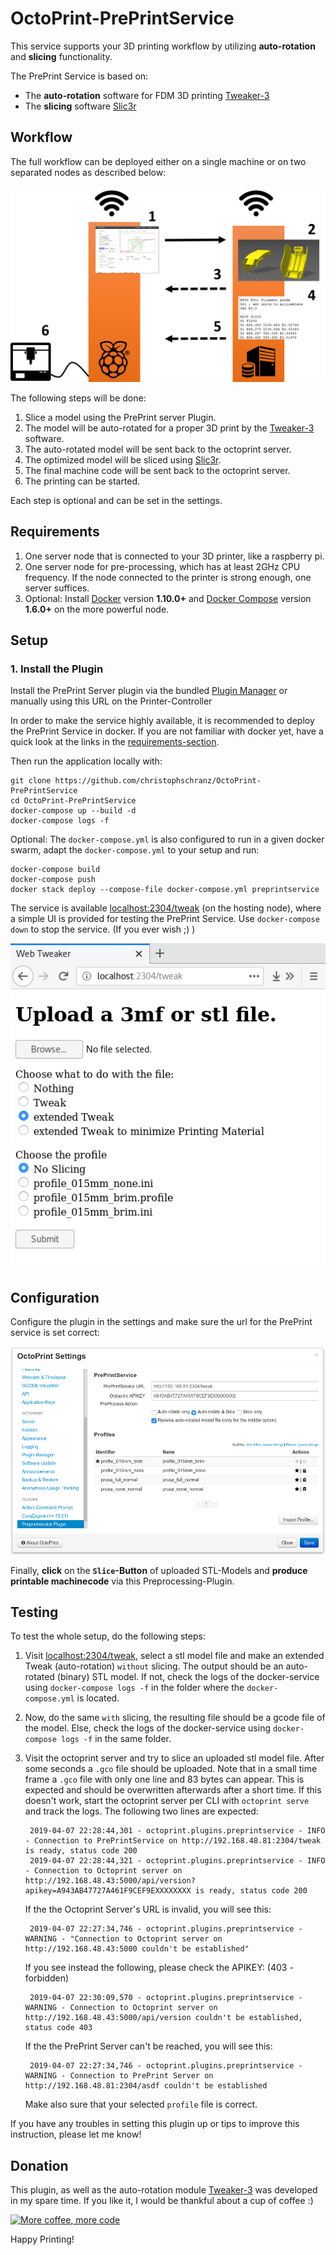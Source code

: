 # OctoPrint-PrePrintService

This service supports your 3D printing workflow by utilizing **auto-rotation** 
and **slicing** functionality.

The PrePrint Service is based on:
* The **auto-rotation** software for FDM 3D printing [Tweaker-3](https://github.com/ChristophSchranz/Tweaker-3)
* The **slicing** software [Slic3r](https://slic3r.org/)

## Workflow

The full workflow can be deployed either on a single machine or on two separated nodes as described below:

![Workflow](/extras/workflow.png)

The following steps will be done:

1. Slice a model using the PrePrint server Plugin.
2. The model will be auto-rotated for a proper 3D print by the [Tweaker-3](https://github.com/ChristophSchranz/Tweaker-3) software.
3. The auto-rotated model will be sent back to the octoprint server.
4. The optimized model will be sliced using [Slic3r](https://slic3r.org/).
5. The final machine code will be sent back to the octoprint server.
6. The printing can be started.

Each step is optional and can be set in the settings.

## Requirements

1. One server node that is connected to your 3D printer, like a raspberry pi.
2. One server node for pre-processing, which has at least 2GHz CPU frequency. If the node connected
   to the printer is strong enough, one server suffices.
3. Optional: Install [Docker](https://www.docker.com/) version **1.10.0+**
   and [Docker Compose](https://docs.docker.com/compose/install/) version **1.6.0+**
   on the more powerful node.
   
   
## Setup

### 1. Install the Plugin

Install the PrePrint Server plugin via the bundled [Plugin Manager](http://docs.octoprint.org/en/master/bundledplugins/pluginmanager.html)
or manually using this URL on the Printer-Controller

In order to make the service highly available, it is recommended to deploy the PrePrint 
Service in docker. If you are
not familiar with docker yet, have a quick look at the links in the 
[requirements-section](#requirements).

Then run the application locally with:

    git clone https://github.com/christophschranz/OctoPrint-PrePrintService
    cd OctoPrint-PrePrintService
    docker-compose up --build -d
    docker-compose logs -f
     
Optional: The `docker-compose.yml` is also configured to run in a given docker swarm,
 adapt the `docker-compose.yml` to your setup and run:

    docker-compose build
    docker-compose push
    docker stack deploy --compose-file docker-compose.yml preprintservice

The service is available [localhost:2304/tweak](http://localhost:2304/tweak) 
(on the hosting node), 
where a simple UI is provided for testing the PrePrint Service.
Use `docker-compose down` to stop the service. (If you ever wish ;) )

![PrePrint Service](/extras/PrePrintService.png)


## Configuration

Configure the plugin in the settings and make sure the url for the PrePrint service is set
correct:

![settings](/extras/settings2.png)

Finally, **click** on the **`Slice`-Button** of uploaded STL-Models and 
**produce printable machinecode** via this Preprocessing-Plugin.



## Testing
To test the whole setup, do the following steps:

1. Visit [localhost:2304/tweak](http://localhost:2304/tweak), select a stl model file
   and make an extended Tweak (auto-rotation) `without` slicing. The output should be
   an auto-rotated (binary) STL model. If not, check the logs of the docker-service
   using `docker-compose logs -f` in the folder where the `docker-compose.yml` is located.

2. Now, do the same `with` slicing, the resulting file should be a gcode file of the model.
   Else, check the logs of the docker-service using `docker-compose logs -f` in the 
   same folder.

3. Visit the octoprint server and try to slice an uploaded stl model file. After
   some seconds a `.gco` file should be uploaded. Note that in a small time frame a
   `.gco` file with only one line and 83 bytes can appear. This is expected and should be overwritten
   afterwards after a short time.
   If this doesn't work, start the octoprint server per CLI with `octoprint serve`
   and track the logs. The following two lines are expected:
   
        2019-04-07 22:28:44,301 - octoprint.plugins.preprintservice - INFO - Connection to PrePrintService on http://192.168.48.81:2304/tweak is ready, status code 200
        2019-04-07 22:28:44,321 - octoprint.plugins.preprintservice - INFO - Connection to Octoprint server on http://192.168.48.43:5000/api/version?apikey=A943AB47727A461F9CEF9EXXXXXXXX is ready, status code 200

   If the the Octoprint Server's URL is invalid, you will see this:
   
        2019-04-07 22:27:34,746 - octoprint.plugins.preprintservice - WARNING - "Connection to Octoprint server on http://192.168.48.43:5000 couldn't be established"

   If you see instead the following, please check the APIKEY: (403 - forbidden)
        
        2019-04-07 22:30:09,570 - octoprint.plugins.preprintservice - WARNING - Connection to Octoprint server on http://192.168.48.43:5000/api/version couldn't be established, status code 403

   If the the PrePrint Server can't be reached, you will see this:
   
        2019-04-07 22:27:34,746 - octoprint.plugins.preprintservice - WARNING - Connection to PrePrint Server on http://192.168.48.81:2304/asdf couldn't be established

   Make also sure that your selected `profile` file is correct.
   
If you have any troubles in setting this plugin up or tips to improve this instruction,
 please let me know!

## Donation

This plugin, as well as the auto-rotation module 
[Tweaker-3](https://github.com/ChristophSchranz/Tweaker-3) was developed in my spare time.
If you like it, I would be thankful about a cup of coffee :) 

[![More coffee, more code](https://img.shields.io/badge/Donate-PayPal-green.svg)](https://www.paypal.com/cgi-bin/webscr?cmd=_s-xclick&hosted_button_id=RG7UBJMUNLMHN&source=url)

Happy Printing!

